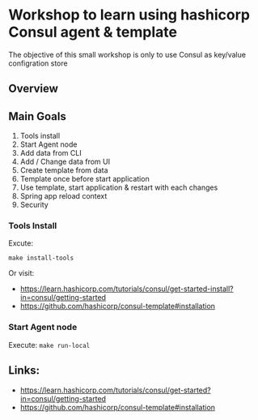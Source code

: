 # Workshop to learn using hashicorp Consul agent & template

The objective of this small workshop is only to use Consul as key/value configration store

## Overview

## Main Goals
 1. Tools install
 1. Start Agent node
 1. Add data from CLI
 1. Add / Change data from UI
 1. Create template from data
 1. Template once before start application
 1. Use template, start application & restart with each changes
 1. Spring app reload context
 1. Security


### Tools Install

Excute:

`make install-tools`

Or visit:
- https://learn.hashicorp.com/tutorials/consul/get-started-install?in=consul/getting-started
- https://github.com/hashicorp/consul-template#installation

### Start Agent node

Execute:
`make run-local`

## Links:

- https://learn.hashicorp.com/tutorials/consul/get-started?in=consul/getting-started
- https://github.com/hashicorp/consul-template#installation


